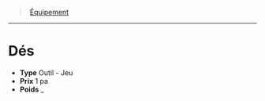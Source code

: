 ﻿> [Équipement](hd_equipment.md)

---

# Dés

- **Type** Outil - Jeu
- **Prix** 1 pa
- **Poids** _

